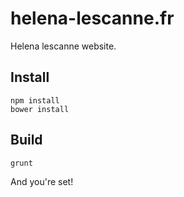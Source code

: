 # helena-lescanne.fr

Helena lescanne website.

## Install

```
npm install
bower install
```

## Build

`grunt`

And you're set!
